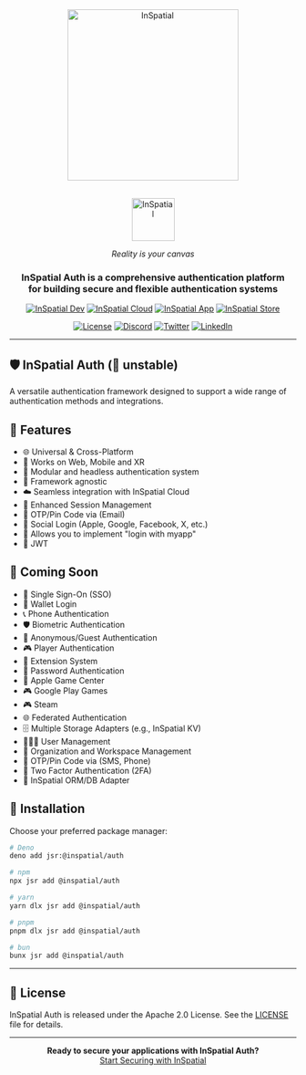 <div align="center">
    <picture>
        <source media="(prefers-color-scheme: light)" srcset="https://inspatial-storage.s3.eu-west-2.amazonaws.com/media/icon-brutal-light.svg">
        <source media="(prefers-color-scheme: dark)" srcset="https://inspatial-storage.s3.eu-west-2.amazonaws.com/media/icon-brutal-dark.svg">
        <img src="https://inspatial-storage.s3.eu-west-2.amazonaws.com/media/icon-brutal-dark.svg" alt="InSpatial" width="300"/>
    </picture>

<br>
   <br>

<p align="center">
    <picture>
        <source media="(prefers-color-scheme: light)" srcset="https://inspatial-storage.s3.eu-west-2.amazonaws.com/media/logo-light.svg">
        <source media="(prefers-color-scheme: dark)" srcset="https://inspatial-storage.s3.eu-west-2.amazonaws.com/media/logo-dark.svg">
        <img src="https://inspatial-storage.s3.eu-west-2.amazonaws.com/media/logo-dark.svg" height="75" alt="InSpatial">
    </picture>
</p>

_Reality is your canvas_

<h3 align="center">
  InSpatial Auth is a comprehensive authentication platform <br> for building secure and flexible authentication systems
</h3>

[![InSpatial Dev](https://inspatial-storage.s3.eu-west-2.amazonaws.com/media/dev-badge.svg)](https://www.inspatial.dev)
[![InSpatial Cloud](https://inspatial-storage.s3.eu-west-2.amazonaws.com/media/cloud-badge.svg)](https://www.inspatial.cloud)
[![InSpatial App](https://inspatial-storage.s3.eu-west-2.amazonaws.com/media/app-badge.svg)](https://www.inspatial.app)
[![InSpatial Store](https://inspatial-storage.s3.eu-west-2.amazonaws.com/media/store-badge.svg)](https://www.inspatial.store)

[![License](https://img.shields.io/badge/license-Apache%202.0-blue.svg)](https://opensource.org/licenses/Apache-2.0)
[![Discord](https://img.shields.io/badge/discord-join_us-5a66f6.svg?style=flat-square)](https://discord.gg/inspatiallabs)
[![Twitter](https://img.shields.io/badge/twitter-follow_us-1d9bf0.svg?style=flat-square)](https://twitter.com/inspatiallabs)
[![LinkedIn](https://img.shields.io/badge/linkedin-connect_with_us-0a66c2.svg?style=flat-square)](https://www.linkedin.com/company/inspatiallabs)

</div>

---

## 🛡️ InSpatial Auth (🔴 unstable)

A versatile authentication framework designed to support a wide range of authentication methods and integrations.

## 🌟 Features

- 🌐 Universal & Cross-Platform 
- 📱 Works on Web, Mobile and XR
- 🧩 Modular and headless authentication system 
- 🔧 Framework agnostic 
- ☁️ Seamless integration with InSpatial Cloud
- 🔄 Enhanced Session Management
- 📧 OTP/Pin Code via (Email)
- 🔑 Social Login (Apple, Google, Facebook, X, etc.)
- 🔌 Allows you to implement "login with myapp" 
- 🎫 JWT


## 🔮 Coming Soon

- 🔑 Single Sign-On (SSO)
- 💼 Wallet Login
- 📞 Phone Authentication
- 🛡️ Biometric Authentication
- 👤 Anonymous/Guest Authentication
- 🎮 Player Authentication
- 🔌 Extension System
- 🔐 Password Authentication
- 🍏 Apple Game Center
- 🎮 Google Play Games
- 🎮 Steam
- 🌐 Federated Authentication
- 🗄️ Multiple Storage Adapters (e.g., InSpatial KV)
- 🧑‍🤝‍🧑 User Management
- 🏢 Organization and Workspace Management
- 📱 OTP/Pin Code via (SMS, Phone)
- 🔐 Two Factor Authentication (2FA)
- 💾 InSpatial ORM/DB Adapter



## 🚀 Installation

Choose your preferred package manager:

```bash
# Deno
deno add jsr:@inspatial/auth

# npm
npx jsr add @inspatial/auth

# yarn
yarn dlx jsr add @inspatial/auth

# pnpm
pnpm dlx jsr add @inspatial/auth

# bun
bunx jsr add @inspatial/auth
```
<!-- 
---

## 🛠️ Usage

### Step-by-Step Usage Guide

Follow these steps to integrate **InSpatial Auth** into your application:

#### 1. **Basic Setup**

```typescript
import { Auth } from "@inspatial/auth"
import { getEnv, setEnv } from "@inspatial/env"

// Initialize the auth instance with your configuration
const auth = Auth({
  storage: {
    type: "kv", // Using InSpatial KV for storage
    url: getEnv("KV_URL"),
    token: getEnv("KV_TOKEN")
  }
})
```

#### 2. **Configure Authentication Methods**

##### Social Authentication
```typescript
// Setup OAuth2 providers
auth.use("github", GithubAuth({
  clientID: getEnv("GITHUB_CLIENT_ID"),
  clientSecret: getEnv("GITHUB_CLIENT_SECRET"),
  scopes: ["user", "user:email"]
}))

// Setup OpenID Connect providers
auth.use("google", GoogleOidcAuth({
  clientID: getEnv("GOOGLE_CLIENT_ID"),
  scopes: ["openid", "email", "profile"]
}))
```

##### OTP Authentication
```typescript
auth.use("email", OTPAuth({
  // Configure OTP length (default: 6)
  length: 6,
  
  // Handle OTP UI rendering
  request: async (req, state, form, error) => {
    if (state.type === "start") {
      return <EmailForm /> // Your UI component
    }
    return <CodeForm /> // Your UI component
  },
  
  // Handle code sending
  sendCode: async (claims, code) => {
    await sendEmail({
      to: claims.email,
      subject: "Your verification code",
      text: `Your code is: ${code}`
    })
  }
}))
```

#### 3. **Handle Authentication Events**

```typescript
// Listen for successful logins
auth.on("login", async (user) => {
  console.log("User logged in:", user)
  // Update your application state
})

// Listen for logouts
auth.on("logout", () => {
  console.log("User logged out")
  // Clear application state
})

// Handle errors
auth.on("error", (error) => {
  console.error("Auth error:", error)
  // Show error message to user
})
```

#### 4. **Implement Protected Routes**

```typescript
import { protect } from "@inspatial/auth/middleware"

// Protect API routes
app.use("/api/*", protect())

// Custom protection rules
app.use("/admin/*", protect({
  roles: ["admin"],
  permissions: ["manage_users"]
}))
```

#### 5. **Storage Configuration**

```typescript
// Using InSpatial KV (default)
auth.storage.use("kv", {
  url: process.env.KV_URL,
  token: process.env.KV_TOKEN
})

// Custom storage adapter
auth.storage.use("custom", {
  async get(key) {
    // Your get implementation
  },
  async set(key, value) {
    // Your set implementation
  },
  async delete(key) {
    // Your delete implementation
  }
})
```

### Advanced Usage Examples

#### Multi-Provider Authentication

```typescript
// Configure multiple providers
auth.use("github", GithubAuth({...}))
auth.use("google", GoogleAuth({...}))
auth.use("apple", AppleAuth({...}))

// Let users link multiple accounts
auth.on("login", async (user, provider) => {
  if (user.isLinked(provider)) {
    await user.link(provider)
  }
})
```

#### Game Authentication

```typescript
// Apple Game Center
auth.use("game-center", AppleGameCenterAuth({
  bundleId: "your.game.id",
  // Additional game center options
}))

// Google Play Games
auth.use("play-games", GooglePlayGamesAuth({
  clientID: process.env.PLAY_GAMES_CLIENT_ID,
  // Additional play games options
}))

// Steam
auth.use("steam", SteamAuth({
  apiKey: process.env.STEAM_API_KEY,
  // Additional Steam options
}))
```

#### Anonymous Authentication

```typescript
// Enable anonymous auth
auth.use("anonymous", {
  // Optional: Convert to permanent account later
  convertible: true,
  
  // Optional: Expire anonymous sessions
  ttl: 60 * 60 * 24 // 24 hours
})

// Handle anonymous user conversion
auth.on("convert", async (anonymous, permanent) => {
  // Transfer anonymous user data to permanent account
})
```

### Type Safety

```typescript
// Define your user type
interface User {
  id: string
  email?: string
  profile?: {
    name?: string
    avatar?: string
  }
  metadata?: Record<string, unknown>
}

// Type-safe auth instance
const auth = Auth<User>({...})

// TypeScript will now provide proper types
auth.on("login", (user) => {
  // user is typed as User
  console.log(user.profile?.name)
})
``` -->

---

## 📄 License

InSpatial Auth is released under the Apache 2.0 License. See the [LICENSE](LICENSE) file for details.

---

<div align="center">
  <strong>Ready to secure your applications with InSpatial Auth?</strong>
  <br>
  <a href="https://www.inspatial.app">Start Securing with InSpatial</a>
</div>
